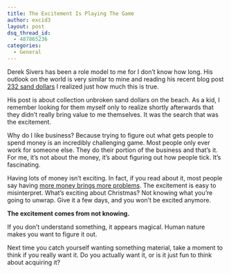 ```yaml
---
title: The Excitement Is Playing The Game
author: excid3
layout: post
dsq_thread_id:
  - 487865236
categories:
  - General
---
```

Derek Sivers has been a role model to me for I don’t know how long. His outlook on the world is very similar to mine and reading his recent blog post [232 sand dollars][1] I realized just how much this is true.

His post is about collection unbroken sand dollars on the beach. As a kid, I remember looking for them myself only to realize shortly afterwards that they didn’t really bring value to me themselves. It was the search that was the excitement.

Why do I like business? Because trying to figure out what gets people to spend money is an incredibly challenging game. Most people only ever work for someone else. They do their portion of the business and that’s it. For me, it’s not about the money, it’s about figuring out how people tick. It’s fascinating.

Having lots of money isn’t exciting. In fact, if you read about it, most people say having [more money brings more problems][2]. The excitement is easy to misinterpret. What’s exciting about Christmas? Not knowing what you’re going to unwrap. Give it a few days, and you won’t be excited anymore.

**The excitement comes from not knowing.**

If you don’t understand something, it appears magical. Human nature makes you want to figure it out.

Next time you catch yourself wanting something material, take a moment to think if you really want it. Do you actually want it, or is it just fun to think about acquiring it?

   [1]: http://sivers.org/232
   [2]: http://www.youtube.com/watch?v=nIyzG8i7Kg0&feature=related
